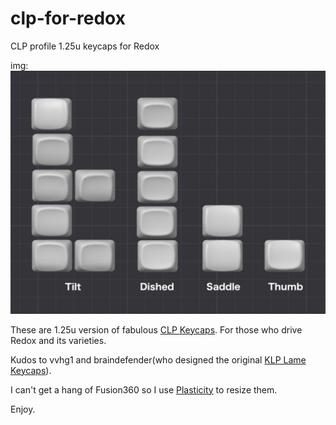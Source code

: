 # clp-for-redox

CLP profile 1.25u keycaps for Redox

img: ![CLP profile 1.25u keycaps for Redox](./img/pic1.png)

These are 1.25u version of fabulous [CLP Keycaps](https://github.com/vvhg1/clp-keycaps).
For those who drive Redox and its varieties.

Kudos to vvhg1 and braindefender(who designed the original [KLP Lame Keycaps](https://github.com/braindefender/KLP-Lame-Keycaps/)).

I can't get a hang of Fusion360 so I use [Plasticity](https://www.plasticity.xyz/) to resize them.

Enjoy.
